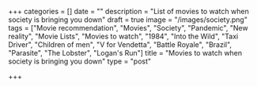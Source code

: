 +++
categories = []
date = ""
description = "List of movies to watch when society is bringing you down"
draft = true
image = "/images/society.png"
tags = ["Movie recommendation", "Movies", "Society", "Pandemic", "New reality", "Movie Lists", "Movies to watch", "1984", "Into the Wild", "Taxi Driver", "Children of men", "V for Vendetta", "Battle Royale", "Brazil", "Parasite", "The Lobster", "Logan's Run"]
title = "Movies to watch when society is bringing you down"
type = "post"

+++
